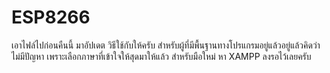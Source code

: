 # ESP8266
เอาไฟล์ไปก่อนคืนนี้ มาอัปเดต วิธีใช้กับให้ครับ
สำหรับผู้ที่มีพื้นฐานทางโปรแกรมอยู่แล้วอยู่แล้วคิดว่าไม่มีปัญหา
เพราะเลือกภาษาที่เข้าใจให้สุดมาให้แล้ว
สำหรับมือใหม่ หา XAMPP ลงรอไว้เลยครับ
